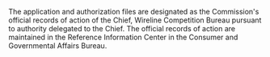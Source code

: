 The application and authorization files are designated as the Commission's official records of action of the Chief, Wireline Competition Bureau pursuant to authority delegated to the Chief. The official records of action are maintained in the Reference Information Center in the Consumer and Governmental Affairs Bureau.

